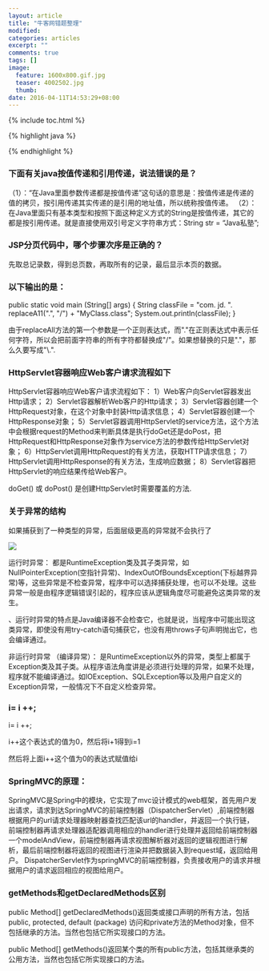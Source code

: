 ```yaml
---
layout: article
title: "牛客网错题整理"
modified:
categories: articles
excerpt: ""
comments: true
tags: []
image: 
  feature: 1600x800.gif.jpg
  teaser: 4002502.jpg
  thumb:
date: 2016-04-11T14:53:29+08:00
---
```


{% include toc.html %}

{% highlight java %}

{% endhighlight %}

### 下面有关java按值传递和引用传递，说法错误的是？

（1）：“在Java里面参数传递都是按值传递”这句话的意思是：按值传递是传递的值的拷贝，按引用传递其实传递的是引用的地址值，所以统称按值传递。 （2）：在Java里面只有基本类型和按照下面这种定义方式的String是按值传递，其它的都是按引用传递。就是直接使用双引号定义字符串方式：String str = “Java私塾”;

### JSP分页代码中，哪个步骤次序是正确的？

先取总记录数，得到总页数，再取所有的记录，最后显示本页的数据。

### 以下输出的是：

 public static void main (String[] args) { 
    String classFile = "com. jd. ". replaceA11(".", "/") + "MyClass.class";
    System.out.println(classFile);
}

由于replaceAll方法的第一个参数是一个正则表达式，而"."在正则表达式中表示任何字符，所以会把前面字符串的所有字符都替换成"/"。如果想替换的只是"."，那么久要写成"\\.".

### HttpServlet容器响应Web客户请求流程如下

HttpServlet容器响应Web客户请求流程如下：
1）Web客户向Servlet容器发出Http请求；
2）Servlet容器解析Web客户的Http请求；
3）Servlet容器创建一个HttpRequest对象，在这个对象中封装Http请求信息；
4）Servlet容器创建一个HttpResponse对象；
5）Servlet容器调用HttpServlet的service方法，这个方法中会根据request的Method来判断具体是执行doGet还是doPost，把HttpRequest和HttpResponse对象作为service方法的参数传给HttpServlet对象；
6）HttpServlet调用HttpRequest的有关方法，获取HTTP请求信息；
7）HttpServlet调用HttpResponse的有关方法，生成响应数据；
8）Servlet容器把HttpServlet的响应结果传给Web客户。

doGet() 或 doPost() 是创建HttpServlet时需要覆盖的方法.

### 关于异常的结构

如果捕获到了一种类型的异常，后面层级更高的异常就不会执行了

![](http://7xqsae.com1.z0.glb.clouddn.com/%E5%BC%82%E5%B8%B8%E7%BB%93%E6%9E%84.png)

运行时异常： 都是RuntimeException类及其子类异常，如NullPointerException(空指针异常)、IndexOutOfBoundsException(下标越界异常)等，这些异常是不检查异常，程序中可以选择捕获处理，也可以不处理。这些异常一般是由程序逻辑错误引起的，程序应该从逻辑角度尽可能避免这类异常的发生。

、运行时异常的特点是Java编译器不会检查它，也就是说，当程序中可能出现这类异常，即使没有用try-catch语句捕获它，也没有用throws子句声明抛出它，也会编译通过。 

非运行时异常 （编译异常）： 是RuntimeException以外的异常，类型上都属于Exception类及其子类。从程序语法角度讲是必须进行处理的异常，如果不处理，程序就不能编译通过。如IOException、SQLException等以及用户自定义的Exception异常，一般情况下不自定义检查异常。

###  i= i ++; 

i= i ++;

i++这个表达式的值为0，然后将i+1得到i=1

然后将上面i++这个值为0的表达式赋值给i

### SpringMVC的原理：

SpringMVC是Spring中的模块，它实现了mvc设计模式的web框架，首先用户发出请求，请求到达SpringMVC的前端控制器（DispatcherServlet）,前端控制器根据用户的url请求处理器映射器查找匹配该url的handler，并返回一个执行链，前端控制器再请求处理器适配器调用相应的handler进行处理并返回给前端控制器一个modelAndView，前端控制器再请求视图解析器对返回的逻辑视图进行解析，最后前端控制器将返回的视图进行渲染并把数据装入到request域，返回给用户。
DispatcherServlet作为springMVC的前端控制器，负责接收用户的请求并根据用户的请求返回相应的视图给用户。

### getMethods和getDeclaredMethods区别

public Method[] getDeclaredMethods()返回类或接口声明的所有方法，包括public, protected, default (package) 访问和private方法的Method对象，但不包括继承的方法。当然也包括它所实现接口的方法。

public Method[] getMethods()返回某个类的所有public方法，包括其继承类的公用方法，当然也包括它所实现接口的方法。








